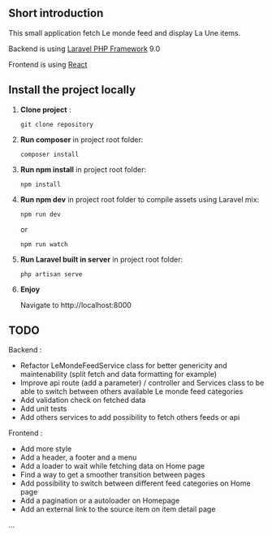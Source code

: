 ## Short introduction

This small application fetch Le monde feed and display La Une items.

Backend is using [Laravel PHP Framework](https://laravel.com/) 9.0

Frontend is using [React](https://fr.reactjs.org/)

## Install the project locally

1. **Clone project** :

     ```shell
     git clone repository
     ```

2. **Run composer** in project root folder:
    ```shell
    composer install
    ```

3. **Run npm install** in project root folder:
    ```shell
    npm install
    ```

4. **Run npm dev** in project root folder to compile assets using Laravel mix:
    ```shell
    npm run dev
    ```
   or
    ```shell
    npm run watch
    ```

5. **Run Laravel built in server** in project root folder:
    ```shell
    php artisan serve
    ```

6. **Enjoy**

   Navigate to http://localhost:8000

## TODO

Backend :

- Refactor LeMondeFeedService class for better genericity and maintenability (split fetch and data formatting for example)
- Improve api route (add a parameter) / controller and Services class to be able to switch between others available Le monde feed categories
- Add validation check on fetched data
- Add unit tests
- Add others services to add possibility to fetch others feeds or api

Frontend :

- Add more style 
- Add a header, a footer and a menu
- Add a loader to wait while fetching data on Home page
- Find a way to get a smoother transition between pages
- Add possibility to switch between different feed categories on Home page
- Add a pagination or a autoloader on Homepage
- Add an external link to the source item on item detail page

...
